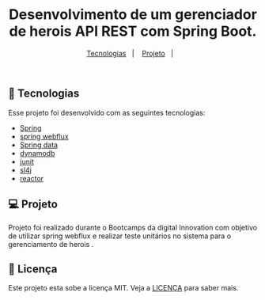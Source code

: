 <h1 align="center">
   Desenvolvimento de um gerenciador de herois API REST com Spring Boot.
</h1>

<p align="center">
  <a href="#-tecnologias">Tecnologias</a>&nbsp;&nbsp;&nbsp;|&nbsp;&nbsp;&nbsp;
  <a href="#-projeto">Projeto</a>&nbsp;&nbsp;&nbsp;|&nbsp;&nbsp;&nbsp;
</p>


<br>


## 🚀 Tecnologias

Esse projeto foi desenvolvido com as seguintes tecnologias:

- [Spring](https://spring.io/)
- [spring webflux](https://docs.spring.io/spring-framework/docs/current/reference/html/web-reactive.html)
- [Spring data](https://spring.io/projects/spring-data)
- [dynamodb](https://aws.amazon.com/pt/dynamodb/)
- [junit](https://junit.org/junit5/)
- [sl4j](http://www.slf4j.org/)
- [reactor](https://projectreactor.io/)

## 💻 Projeto
Projeto foi realizado durante o Bootcamps da digital Innovation com objetivo de utilizar spring webflux e realizar teste unitários no
sistema para o gerenciamento de herois .


## 📝 Licença

Este projeto esta sobe a licença MIT. Veja a [LICENÇA](https://opensource.org/licenses/MIT) para saber mais.


